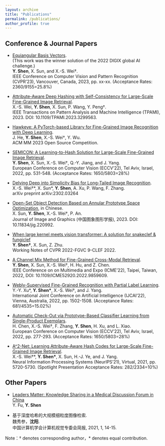 ```yaml
---
layout: archive
title: "Publications"
permalink: /publications/
author_profile: true
---
```


## Conference & Journal Papers

* [Equiangular Basis Vectors](https://arxiv.org/abs/2303.11637). <br>
  (This work was the winner solution of the 2022 DIGIX global AI challenge.) <br>
  **Y. Shen**, X. Sun, and X.-S. Wei†. <br>
  IEEE Conference on Computer Vision and Pattern Recognition (CVPR’23), Vancouver, Canada, 2023, pp. xx-xx. (Acceptance Rates: 2360/9155=25.8%)

* [Attribute-Aware Deep Hashing with Self-Consistency for Large-Scale Fine-Grained Image Retrieval](https://pubmed.ncbi.nlm.nih.gov/37505998/). <br>
  X.-S. Wei, **Y. Shen**, X. Sun, P. Wang, Y. Peng†. <br>
  IEEE Transactions on Pattern Analysis and Machine Intelligence (TPAMI), 2023. DOI: 10.1109/TPAMI.2023.3299563.

* [Hawkeye: A PyTorch-based Library for Fine-Grained Image Recognition with Deep Learning](https://openreview.net/forum?id=vmFOhOS0Hu). <br>
  J. He, **Y. Shen**, X.-S. Wei†, Y. Wu. <br>
  ACM MM 2023 Open Source Competition.

* [SEMICON: A Learning-to-Hash Solution for Large-Scale Fine-Grained Image Retrieval](https://link.springer.com/chapter/10.1007/978-3-031-19781-9_31). <br>
  **Y. Shen**, X. Sun, X.-S. Wei†, Q.-Y. Jiang, and J. Yang. <br>
  European Conference on Computer Vision (ECCV’22), Tel Aviv, Israel, 2022, pp. 531-548. (Acceptance Rates: 1650/5803=28%)
  
* [Delving Deep into Simplicity Bias for Long-Tailed Image Recognition](https://arxiv.org/abs/2302.03264). <br>
  X.-S. Wei†\*, X. Sun*, **Y. Shen**, A. Xu, P. Wang, F. Zhang. <br>
  arXiv preprint arXiv:2302.03264
  
* [Open-Set Object Detection Based on Annular Prototype Space Optimization](http://www.cjig.cn/jig/ch/reader/view_abstract.aspx?edit_id=20230227161026001&file_no=202209260000004), in Chinese. <br>
  X. Sun, **Y. Shen**, X.-S. Wei†, P. An. <br>
  Journal of Image and Graphics (中国图象图形学报), 2023. DOI: 10.11834/jig.220992.
  
* [When large kernel meets vision transformer: A solution for snakeclef & fungiclef](https://ceur-ws.org/Vol-3180/paper-175.pdf) <br>
  **Y. Shen†**, X. Sun, Z. Zhu. <br>
  Working Notes of CVPR 2022-FGVC 9-CLEF 2022.

* [A Channel Mix Method for Fine-Grained Cross-Modal Retrieval](https://ieeexplore.ieee.org/abstract/document/9859609). <br>
  **Y. Shen**, X. Sun, X.-S. Wei†, H. Hu, and Z. Chen. <br>
  IEEE Conference on on Multimedia and Expo (ICME’22), Taipei, Taiwan, 2022, DOI: 10.1109/ICME52920.2022.9859609.
  
* [Webly-Supervised Fine-Grained Recognition with Partial Label Learning](https://www.ijcai.org/proceedings/2022/0209.pdf). <br>
  Y.-Y. Xu\*, **Y. Shen\***, X.-S. Wei†, and J. Yang. <br>
  International Joint Conference on Artificial Intelligence (IJCAI’22), Vienna, Australia, 2022, pp. 1502-1508. (Acceptance Rates: 681/4535=15.02%)
  
* [Automatic Check-Out via Prototype-Based Classifier Learning from Single-Product Exemplars](https://link.springer.com/chapter/10.1007/978-3-031-19806-9_16). <br>
  H. Chen, X.-S. Wei†, F. Zhang, **Y. Shen**, H. Xu, and L. Xiao. <br>
  European Conference on Computer Vision (ECCV’22), Tel Aviv, Israel, 2022, pp. 277-293. (Acceptance Rates: 1650/5803=28%)

* [A^2-Net: Learning Attribute-Aware Hash Codes for Large-Scale Fine-Grained Image Retrieval](https://proceedings.neurips.cc/paper/2021/file/2d3acd3e240c61820625fff66a19938f-Paper.pdf). <br>
  X.-S. Wei†\*, **Y. Shen\***, X. Sun, H.-J. Ye, and J. Yang. <br>
  Neural Information Processing Systems (NeurIPS’21), Virtual, 2021, pp. 5720-5730. (Spotlight Presentation Acceptance Rates: 282/2334=10%)
 

 
## Other Papers

* [Leaders Matter: Knowledge Sharing in a Medical Discussion Forum in China](https://d1wqtxts1xzle7.cloudfront.net/59379861/main20190524-45906-yl10pu-libre.pdf?1558707041=&response-content-disposition=inline%3B+filename%3DLeaders_Matter_Knowledge_Sharing_in_a_Me.pdf&Expires=1683301203&Signature=VkM1fCPoHaqUxdy6t3-LixlOgjzFPvQmyP0Zmxp4PIYqW~Tt72aBUkzVmF60jSfJkcSCUSsXXyMUg0rfvLB7bcNReXmtZGmpJfBHH2c8Pd40moOYc8QlUsKGtf6zqKIOYj-eIN4N~2OUlKQB5QtcacWS-Ehy~MQuRqZRxZ2qPWo3VG5jpOLxA5fWPX13HcWDVQJuZfGx1d8ihh9B~yv6is5usPgDgKOa0~DdwpmvNXRJ27GYYCfKRvAMb6ts6xcpSMVVPfkk-idMsSD3WpriwQ-jDl541-7Vl7XLetdHPOVT7btsobyCFQLnWu4XIqFz8-GpJiC0SWPOZ8oZ8ODorQ__&Key-Pair-Id=APKAJLOHF5GGSLRBV4ZA) <br>
  Y. Fu, **Y. Shen**
  
* 基于深度哈希的大规模细粒度图像检索. <br>
  魏秀参，**沈阳**. <br>
  中国计算机学会计算机视觉专委会简报, 2021, 1, 14-15.

 Note：† denotes corresponding author，* denotes equal contribution.
 

